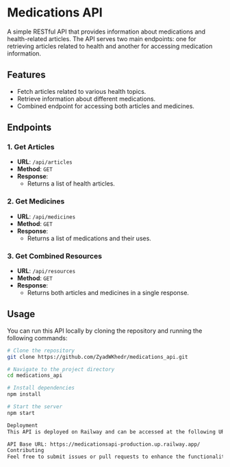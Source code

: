 # Medications API

A simple RESTful API that provides information about medications and health-related articles. The API serves two main endpoints: one for retrieving articles related to health and another for accessing medication information.

## Features

- Fetch articles related to various health topics.
- Retrieve information about different medications.
- Combined endpoint for accessing both articles and medicines.

## Endpoints

### 1. Get Articles

- **URL**: `/api/articles`
- **Method**: `GET`
- **Response**:
  - Returns a list of health articles.

### 2. Get Medicines

- **URL**: `/api/medicines`
- **Method**: `GET`
- **Response**:
  - Returns a list of medications and their uses.

### 3. Get Combined Resources

- **URL**: `/api/resources`
- **Method**: `GET`
- **Response**:
  - Returns both articles and medicines in a single response.

## Usage

You can run this API locally by cloning the repository and running the following commands:

```bash
# Clone the repository
git clone https://github.com/ZyadWKhedr/medications_api.git

# Navigate to the project directory
cd medications_api

# Install dependencies
npm install

# Start the server
npm start

Deployment
This API is deployed on Railway and can be accessed at the following URL:

API Base URL: https://medicationsapi-production.up.railway.app/
Contributing
Feel free to submit issues or pull requests to enhance the functionality of this API.
